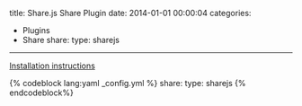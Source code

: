 title: Share.js Share Plugin
date: 2014-01-01 00:00:04
categories:
- Plugins
- Share
share:
    type: sharejs
---

[Installation instructions](https://github.com/overtrue/share.js)

{% codeblock lang:yaml _config.yml %}
share:
    type: sharejs
{% endcodeblock%}
